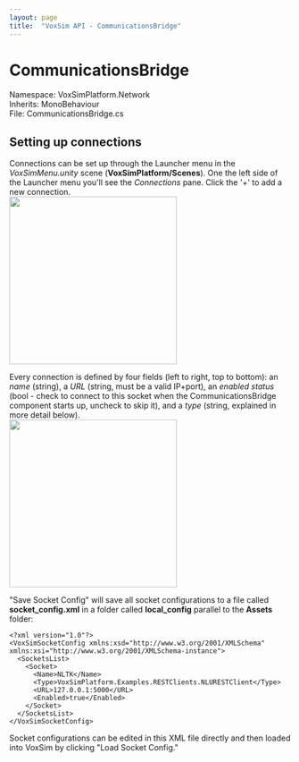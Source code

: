 ```yaml
---
layout: page
title:  "VoxSim API - CommunicationsBridge"
---
```

# CommunicationsBridge
Namespace: VoxSimPlatform.Network\
Inherits: MonoBehaviour\
File: CommunicationsBridge.cs

## Setting up connections
Connections can be set up through the Launcher menu in the *VoxSimMenu.unity* scene (**VoxSimPlatform/Scenes**).  One the left side of the Launcher menu you'll see the *Connections* pane.  Click the '+' to add a new connection.\
<img src="../../../images/CommunicationsBridge1.png" width="300">

Every connection is defined by four fields (left to right, top to bottom): an *name* (string), a *URL* (string, must be a valid IP+port), an *enabled status* (bool - check to connect to this socket when the CommunicationsBridge component starts up, uncheck to skip it), and a *type* (string, explained in more detail below).\
<img src="../../../images/CommunicationsBridge2.png" width="300">

"Save Socket Config" will save all socket configurations to a file called **socket_config.xml** in a folder called **local_config** parallel to the **Assets** folder:
```
<?xml version="1.0"?>
<VoxSimSocketConfig xmlns:xsd="http://www.w3.org/2001/XMLSchema" xmlns:xsi="http://www.w3.org/2001/XMLSchema-instance">
  <SocketsList>
    <Socket>
      <Name>NLTK</Name>
      <Type>VoxSimPlatform.Examples.RESTClients.NLURESTClient</Type>
      <URL>127.0.0.1:5000</URL>
      <Enabled>true</Enabled>
    </Socket>
  </SocketsList>
</VoxSimSocketConfig>
```
Socket configurations can be edited in this XML file directly and then loaded into VoxSim by clicking "Load Socket Config."
